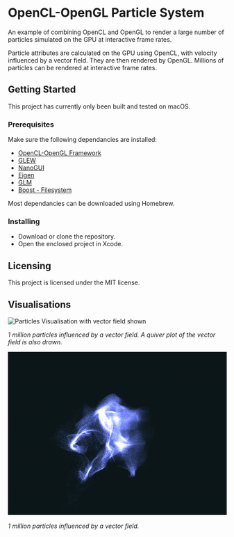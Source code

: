# OpenCL-OpenGL Particle System

An example of combining OpenCL and OpenGL to render a large number of particles simulated on the GPU at interactive frame rates.

Particle attributes are calculated on the GPU using OpenCL, with velocity influenced by a vector field. They are then rendered by OpenGL. Millions of particles can be rendered at interactive frame rates.

## Getting Started

This project has currently only been built and tested on macOS.

### Prerequisites
Make sure the following dependancies are installed:
  + [OpenCL-OpenGL Framework](https://gitlab.com/BrassLion/opencl-opengl-framework)
  + [GLEW](https://github.com/nigels-com/glew)
  + [NanoGUI](https://github.com/wjakob/nanogui)
  + [Eigen](https://bitbucket.org/eigen/eigen/)
  + [GLM](https://github.com/g-truc/glm)
  + [Boost - Filesystem](http://www.boost.org/)

Most dependancies can be downloaded using Homebrew.

### Installing
- Download or clone the repository.
- Open the enclosed project in Xcode.

## Licensing
This project is licensed under the MIT license.

## Visualisations
![Particles Visualisation with vector field shown](particles_vec_field.gif "TEST")

*1 million particles influenced by a vector field. A quiver plot of the vector field is also drawn.*

![Particles Visualisation](particles.gif)

*1 million particles influenced by a vector field.*
